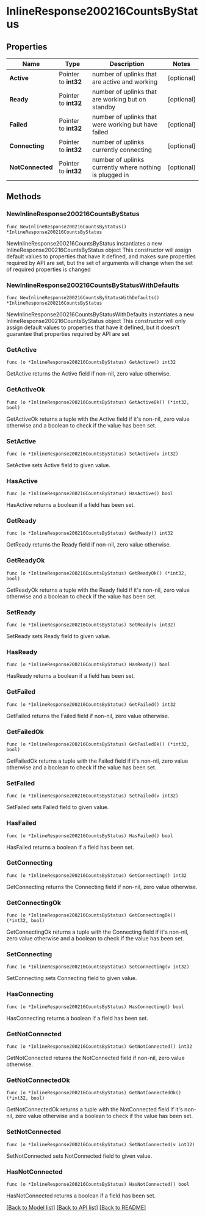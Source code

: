 # InlineResponse200216CountsByStatus

## Properties

Name | Type | Description | Notes
------------ | ------------- | ------------- | -------------
**Active** | Pointer to **int32** | number of uplinks that are active and working | [optional] 
**Ready** | Pointer to **int32** | number of uplinks that are working but on standby | [optional] 
**Failed** | Pointer to **int32** | number of uplinks that were working but have failed | [optional] 
**Connecting** | Pointer to **int32** | number of uplinks currently connecting | [optional] 
**NotConnected** | Pointer to **int32** | number of uplinks currently where nothing is plugged in | [optional] 

## Methods

### NewInlineResponse200216CountsByStatus

`func NewInlineResponse200216CountsByStatus() *InlineResponse200216CountsByStatus`

NewInlineResponse200216CountsByStatus instantiates a new InlineResponse200216CountsByStatus object
This constructor will assign default values to properties that have it defined,
and makes sure properties required by API are set, but the set of arguments
will change when the set of required properties is changed

### NewInlineResponse200216CountsByStatusWithDefaults

`func NewInlineResponse200216CountsByStatusWithDefaults() *InlineResponse200216CountsByStatus`

NewInlineResponse200216CountsByStatusWithDefaults instantiates a new InlineResponse200216CountsByStatus object
This constructor will only assign default values to properties that have it defined,
but it doesn't guarantee that properties required by API are set

### GetActive

`func (o *InlineResponse200216CountsByStatus) GetActive() int32`

GetActive returns the Active field if non-nil, zero value otherwise.

### GetActiveOk

`func (o *InlineResponse200216CountsByStatus) GetActiveOk() (*int32, bool)`

GetActiveOk returns a tuple with the Active field if it's non-nil, zero value otherwise
and a boolean to check if the value has been set.

### SetActive

`func (o *InlineResponse200216CountsByStatus) SetActive(v int32)`

SetActive sets Active field to given value.

### HasActive

`func (o *InlineResponse200216CountsByStatus) HasActive() bool`

HasActive returns a boolean if a field has been set.

### GetReady

`func (o *InlineResponse200216CountsByStatus) GetReady() int32`

GetReady returns the Ready field if non-nil, zero value otherwise.

### GetReadyOk

`func (o *InlineResponse200216CountsByStatus) GetReadyOk() (*int32, bool)`

GetReadyOk returns a tuple with the Ready field if it's non-nil, zero value otherwise
and a boolean to check if the value has been set.

### SetReady

`func (o *InlineResponse200216CountsByStatus) SetReady(v int32)`

SetReady sets Ready field to given value.

### HasReady

`func (o *InlineResponse200216CountsByStatus) HasReady() bool`

HasReady returns a boolean if a field has been set.

### GetFailed

`func (o *InlineResponse200216CountsByStatus) GetFailed() int32`

GetFailed returns the Failed field if non-nil, zero value otherwise.

### GetFailedOk

`func (o *InlineResponse200216CountsByStatus) GetFailedOk() (*int32, bool)`

GetFailedOk returns a tuple with the Failed field if it's non-nil, zero value otherwise
and a boolean to check if the value has been set.

### SetFailed

`func (o *InlineResponse200216CountsByStatus) SetFailed(v int32)`

SetFailed sets Failed field to given value.

### HasFailed

`func (o *InlineResponse200216CountsByStatus) HasFailed() bool`

HasFailed returns a boolean if a field has been set.

### GetConnecting

`func (o *InlineResponse200216CountsByStatus) GetConnecting() int32`

GetConnecting returns the Connecting field if non-nil, zero value otherwise.

### GetConnectingOk

`func (o *InlineResponse200216CountsByStatus) GetConnectingOk() (*int32, bool)`

GetConnectingOk returns a tuple with the Connecting field if it's non-nil, zero value otherwise
and a boolean to check if the value has been set.

### SetConnecting

`func (o *InlineResponse200216CountsByStatus) SetConnecting(v int32)`

SetConnecting sets Connecting field to given value.

### HasConnecting

`func (o *InlineResponse200216CountsByStatus) HasConnecting() bool`

HasConnecting returns a boolean if a field has been set.

### GetNotConnected

`func (o *InlineResponse200216CountsByStatus) GetNotConnected() int32`

GetNotConnected returns the NotConnected field if non-nil, zero value otherwise.

### GetNotConnectedOk

`func (o *InlineResponse200216CountsByStatus) GetNotConnectedOk() (*int32, bool)`

GetNotConnectedOk returns a tuple with the NotConnected field if it's non-nil, zero value otherwise
and a boolean to check if the value has been set.

### SetNotConnected

`func (o *InlineResponse200216CountsByStatus) SetNotConnected(v int32)`

SetNotConnected sets NotConnected field to given value.

### HasNotConnected

`func (o *InlineResponse200216CountsByStatus) HasNotConnected() bool`

HasNotConnected returns a boolean if a field has been set.


[[Back to Model list]](../README.md#documentation-for-models) [[Back to API list]](../README.md#documentation-for-api-endpoints) [[Back to README]](../README.md)


